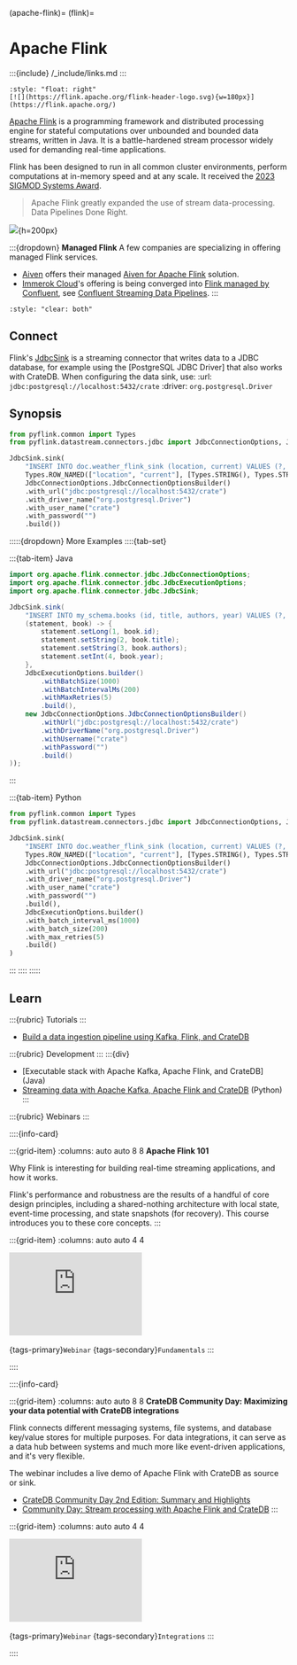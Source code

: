 (apache-flink)=
(flink)=
# Apache Flink

:::{include} /_include/links.md
:::

```{div}
:style: "float: right"
[![](https://flink.apache.org/flink-header-logo.svg){w=180px}](https://flink.apache.org/)
```

[Apache Flink] is a programming framework and distributed processing engine
for stateful computations over unbounded and bounded data streams, written
in Java. It is a battle-hardened stream processor widely used for demanding
real-time applications.

Flink has been designed to run in all common cluster environments, perform
computations at in-memory speed and at any scale. It received the [2023 SIGMOD
Systems Award].

> Apache Flink greatly expanded the use of stream data-processing.
> Data Pipelines Done Right.

![](https://flink.apache.org/img/flink-home-graphic.png){h=200px}

:::{dropdown} **Managed Flink**
A few companies are specializing in offering managed Flink services.

- [Aiven] offers their managed [Aiven for Apache Flink] solution.
- [Immerok Cloud]'s offering is being converged into [Flink managed by Confluent],
  see [Confluent Streaming Data Pipelines].
:::

```{div}
:style: "clear: both"
```


## Connect
Flink's [JdbcSink] is a streaming connector that writes data to a JDBC database,
for example using the [PostgreSQL JDBC Driver] that also works with CrateDB.
When configuring the data sink, use:
:url:
  `jdbc:postgresql://localhost:5432/crate`
:driver:
  `org.postgresql.Driver`


## Synopsis
```python
from pyflink.common import Types
from pyflink.datastream.connectors.jdbc import JdbcConnectionOptions, JdbcExecutionOptions, JdbcSink

JdbcSink.sink(
    "INSERT INTO doc.weather_flink_sink (location, current) VALUES (?, ?)",
    Types.ROW_NAMED(["location", "current"], [Types.STRING(), Types.STRING()]),
    JdbcConnectionOptions.JdbcConnectionOptionsBuilder()
    .with_url("jdbc:postgresql://localhost:5432/crate")
    .with_driver_name("org.postgresql.Driver")
    .with_user_name("crate")
    .with_password("")
    .build())
```
:::::{dropdown} More Examples
::::{tab-set}

:::{tab-item} Java

```java
import org.apache.flink.connector.jdbc.JdbcConnectionOptions;
import org.apache.flink.connector.jdbc.JdbcExecutionOptions;
import org.apache.flink.connector.jdbc.JdbcSink;

JdbcSink.sink(
    "INSERT INTO my_schema.books (id, title, authors, year) VALUES (?, ?, ?, ?)",
    (statement, book) -> {
        statement.setLong(1, book.id);
        statement.setString(2, book.title);
        statement.setString(3, book.authors);
        statement.setInt(4, book.year);
    },
    JdbcExecutionOptions.builder()
        .withBatchSize(1000)
        .withBatchIntervalMs(200)
        .withMaxRetries(5)
        .build(),
    new JdbcConnectionOptions.JdbcConnectionOptionsBuilder()
        .withUrl("jdbc:postgresql://localhost:5432/crate")
        .withDriverName("org.postgresql.Driver")
        .withUsername("crate")
        .withPassword("")
        .build()
));
```
:::

:::{tab-item} Python
```python
from pyflink.common import Types
from pyflink.datastream.connectors.jdbc import JdbcConnectionOptions, JdbcExecutionOptions, JdbcSink

JdbcSink.sink(
    "INSERT INTO doc.weather_flink_sink (location, current) VALUES (?, ?)",
    Types.ROW_NAMED(["location", "current"], [Types.STRING(), Types.STRING()]),
    JdbcConnectionOptions.JdbcConnectionOptionsBuilder()
    .with_url("jdbc:postgresql://localhost:5432/crate")
    .with_driver_name("org.postgresql.Driver")
    .with_user_name("crate")
    .with_password("")
    .build(),
    JdbcExecutionOptions.builder()
    .with_batch_interval_ms(1000)
    .with_batch_size(200)
    .with_max_retries(5)
    .build()
)
```
:::
::::
:::::


## Learn

:::{rubric} Tutorials
:::
- [Build a data ingestion pipeline using Kafka, Flink, and CrateDB]

:::{rubric} Development
:::
:::{div}
- [Executable stack with Apache Kafka, Apache Flink, and CrateDB] (Java)
- [Streaming data with Apache Kafka, Apache Flink and CrateDB] (Python)
:::

:::{rubric} Webinars
:::

::::{info-card}

:::{grid-item}
:columns: auto auto 8 8
**Apache Flink 101**

Why Flink is interesting for building real-time streaming applications,
and how it works.

Flink's performance and robustness are the results of a handful of core design
principles, including a shared-nothing architecture with local state, event-time
processing, and state snapshots (for recovery). This course introduces you to
these core concepts.
:::

:::{grid-item}
:columns: auto auto 4 4

<iframe width="240" src="https://www.youtube-nocookie.com/embed/3cg5dABA6mo?list=PLa7VYi0yPIH1UdmQcnUr8lvjbUV8JriK0" title="YouTube video player" frameborder="0" allow="accelerometer; autoplay; clipboard-write; encrypted-media; gyroscope; picture-in-picture; web-share" allowfullscreen></iframe>
&nbsp;

{tags-primary}`Webinar`
{tags-secondary}`Fundamentals`
:::

::::


::::{info-card}

:::{grid-item}
:columns: auto auto 8 8
**CrateDB Community Day: Maximizing your data potential with CrateDB integrations**

Flink connects different messaging systems, file systems, and database key/value
stores for multiple purposes. For data integrations, it can serve as a data hub
between systems and much more like event-driven applications, and it's very flexible. 

The webinar includes a live demo of Apache Flink with CrateDB as source or sink.

- [CrateDB Community Day 2nd Edition: Summary and Highlights]
- [Community Day: Stream processing with Apache Flink and CrateDB]
:::

:::{grid-item}
:columns: auto auto 4 4

<iframe width="240" src="https://www.youtube-nocookie.com/embed/R4UxMdrR5os?t=2207" title="YouTube video player" frameborder="0" allow="accelerometer; autoplay; clipboard-write; encrypted-media; gyroscope; picture-in-picture; web-share" allowfullscreen></iframe>
&nbsp;

{tags-primary}`Webinar`
{tags-secondary}`Integrations`
:::

::::



[2023 SIGMOD Systems Award]: https://sigmod.org/2023-sigmod-systems-award/
[Aiven]: https://aiven.io/
[Aiven for Apache Flink]: https://aiven.io/flink
[Apache Flink]: https://flink.apache.org/
[Build a data ingestion pipeline using Kafka, Flink, and CrateDB]: https://dev.to/crate/build-a-data-ingestion-pipeline-using-kafka-flink-and-cratedb-1h5o
[Community Day: Stream processing with Apache Flink and CrateDB]: https://cratedb.com/event/cratedb-community-day-2023
[Confluent Streaming Data Pipelines]: https://www.confluent.io/streaming-data-pipelines/
[CrateDB Community Day 2nd Edition: Summary and Highlights]: https://cratedb.com/blog/cratedb-community-day-2nd-edition-summary-and-highlights
[Flink managed by Confluent]: https://www.datanami.com/2023/05/17/confluents-new-cloud-capabilities-address-data-streaming-hurdles/
[Immerok Cloud]: https://web.archive.org/web/20230602085618/https://www.immerok.io/product
[JdbcSink]: https://nightlies.apache.org/flink/flink-docs-release-1.20/docs/connectors/datastream/jdbc/
[Streaming data with Apache Kafka, Apache Flink and CrateDB]: https://github.com/crate/cratedb-examples/tree/main/framework/flink/kafka-jdbcsink-python
